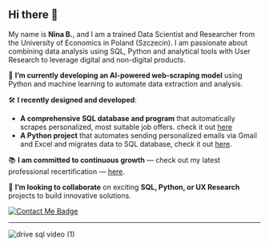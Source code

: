 ## Hi there 👋 

My name is **Nina B.**, and I am a trained Data Scientist and Researcher from the University of Economics in Poland (Szczecin). 
I am passionate about combining data analysis using SQL, Python and analytical tools with User Research to leverage digital and non-digital products.

:seedling: **I’m currently developing an AI-powered web-scraping model** using Python and machine learning
to automate data extraction and analysis.

:hammer_and_wrench: **I recently designed and developed**:  
- **A comprehensive SQL database and program** that automatically scrapes personalized, most suitable job offers. check it out [here](https://github.com/ninryt/python-sql-web_jobscraper)
- **A Python project** that automates sending personalized emails via Gmail and Excel and migrates data to SQL database, check it out [here](https://github.com/ninryt/automated-email-sender).

:books: **I am committed to continuous growth** — check out my latest professional recertification  — [here](./recertification.md).

:handshake: **I’m looking to collaborate** on exciting **SQL, Python, or UX Research** projects to build innovative solutions.


[![Contact Me Badge](https://img.shields.io/badge/Contact%20Me-FFD700?style=for-the-badge&logo=gmail&logoColor=black)](mailto:nbryttel@gmail.com)

---


![drive sql video (1)](https://github.com/user-attachments/assets/4b950894-6614-446f-bcca-703cffe53c77)
<!--
**ninryt/ninryt** is a ✨ _special_ ✨ repository because its `README.md` (this file) appears on your GitHub profile.

Here are some ideas to get you started:

- 🔭 I’m currently working on ...
- 🌱 I’m currently learning ...
- 👯 I’m looking to collaborate on ...
- 🤔 I’m looking for help with ...
- 💬 Ask me about ...
- 📫 How to reach me: ...
- 😄 Pronouns: ...
- ⚡ Fun fact: ...
-->
